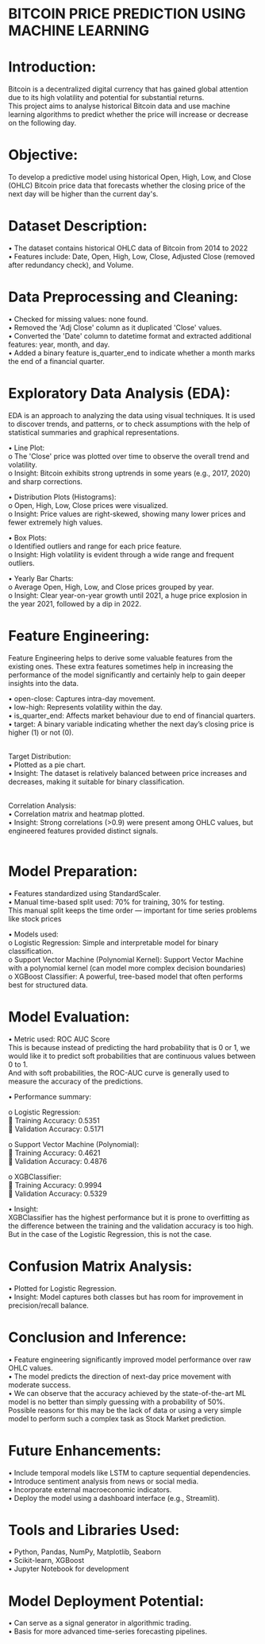 # BITCOIN PRICE PREDICTION USING MACHINE LEARNING


# Introduction: 

Bitcoin is a decentralized digital currency that has gained global attention due to its high volatility and potential for substantial returns.<br/> This project aims to analyse historical Bitcoin data and use machine learning algorithms to predict whether the price will increase or decrease on the following day.
<br/>

# Objective:

To develop a predictive model using historical Open, High, Low, and Close (OHLC) Bitcoin price data that forecasts whether the closing price of the next day will be higher than the current day's.


# Dataset Description:

•	The dataset contains historical OHLC data of Bitcoin from 2014 to 2022  <br/>
•	Features include: Date, Open, High, Low, Close, Adjusted Close (removed after redundancy check), and Volume.
<br/>

# Data Preprocessing and Cleaning:

•	Checked for missing values: none found.<br/>
•	Removed the 'Adj Close' column as it duplicated 'Close' values.<br/>
•	Converted the 'Date' column to datetime format and extracted additional features: year, month, and day.<br/>
•	Added a binary feature is_quarter_end to indicate whether a month marks the end of a financial quarter.
<br/>

# Exploratory Data Analysis (EDA):

EDA is an approach to analyzing the data using visual techniques. It is used to discover trends, and patterns, or to check assumptions with the help of statistical summaries and graphical representations.<br/>

•	Line Plot:<br/>
o	The 'Close' price was plotted over time to observe the overall trend and volatility.<br/>
o	Insight: Bitcoin exhibits strong uptrends in some years (e.g., 2017, 2020) and sharp corrections.

•	Distribution Plots (Histograms):<br/>
o	Open, High, Low, Close prices were visualized.<br/>
o	Insight: Price values are right-skewed, showing many lower prices and fewer extremely high values.

•	Box Plots:<br/>
o	Identified outliers and range for each price feature.<br/>
o	Insight: High volatility is evident through a wide range and frequent outliers.

•	Yearly Bar Charts:<br/>
o	Average Open, High, Low, and Close prices grouped by year.<br/>
o	Insight: Clear year-on-year growth until 2021, a huge price explosion in the year 2021, followed by a dip in 2022.
<br/>

# Feature Engineering:

Feature Engineering helps to derive some valuable features from the existing ones. These extra features sometimes help in increasing the performance of the model significantly and certainly help to gain deeper insights into the data.

•	open-close: Captures intra-day movement.<br/>
•	low-high: Represents volatility within the day.<br/>
•	is_quarter_end: Affects market behaviour due to end of financial quarters.<br/>
•	target: A binary variable indicating whether the next day’s closing price is higher (1) or not (0).<br/><br/>

Target Distribution:<br/>
•	Plotted as a pie chart.<br/>
•	Insight: The dataset is relatively balanced between price increases and decreases, making it suitable for binary classification.<br/><br/>

Correlation Analysis:<br/>
•	Correlation matrix and heatmap plotted.<br/>
•	Insight: Strong correlations (>0.9) were present among OHLC values, but engineered features provided distinct signals.
<br/><br/>

# Model Preparation:

•	Features standardized using StandardScaler.<br/>
•	Manual time-based split used: 70% for training, 30% for testing.<br/>
This manual split keeps the time order — important for time series problems like stock prices

•	Models used:<br/>
o	Logistic Regression: Simple and interpretable model for binary classification.<br/>
o	Support Vector Machine (Polynomial Kernel): Support Vector Machine with a polynomial kernel (can model more complex decision boundaries)<br/>
o	XGBoost Classifier: A powerful, tree-based model that often performs best for structured data.


# Model Evaluation:

•	Metric used: ROC AUC Score<br/>
This is because instead of predicting the hard probability that is 0 or 1, we would like it to predict soft probabilities that are continuous values between 0 to 1.<br/> 
And with soft probabilities, the ROC-AUC curve is generally used to measure the accuracy of the predictions.


•	Performance summary:

o	Logistic Regression:<br/>
	Training Accuracy: 0.5351<br/>
	Validation Accuracy: 0.5171

o	Support Vector Machine (Polynomial):<br/>
	Training Accuracy: 0.4621<br/>
	Validation Accuracy: 0.4876

o	XGBClassifier:<br/>
	Training Accuracy: 0.9994<br/>
	Validation Accuracy: 0.5329<br/>


•	Insight: <br/>
XGBClassifier has the highest performance but it is prone to overfitting as the difference between the training and the validation accuracy is too high. <br/>
But in the case of the Logistic Regression, this is not the case.


# Confusion Matrix Analysis:

•	Plotted for Logistic Regression.<br/>
•	Insight: Model captures both classes but has room for improvement in precision/recall balance.
<br/>


# Conclusion and Inference:

•	Feature engineering significantly improved model performance over raw OHLC values.<br/>
•	The model predicts the direction of next-day price movement with moderate success.<br/>
•	We can observe that the accuracy achieved by the state-of-the-art ML model is no better than simply guessing with a probability of 50%. <br/>
Possible reasons for this may be the lack of data or using a very simple model to perform such a complex task as Stock Market prediction.
<br/>

# Future Enhancements:

•	Include temporal models like LSTM to capture sequential dependencies.<br/>
•	Introduce sentiment analysis from news or social media.<br/>
•	Incorporate external macroeconomic indicators.<br/>
•	Deploy the model using a dashboard interface (e.g., Streamlit).
<br/>

# Tools and Libraries Used:

•	Python, Pandas, NumPy, Matplotlib, Seaborn<br/>
•	Scikit-learn, XGBoost<br/>
•	Jupyter Notebook for development
<br/>

# Model Deployment Potential:

•	Can serve as a signal generator in algorithmic trading.<br/>
•	Basis for more advanced time-series forecasting pipelines.
  

